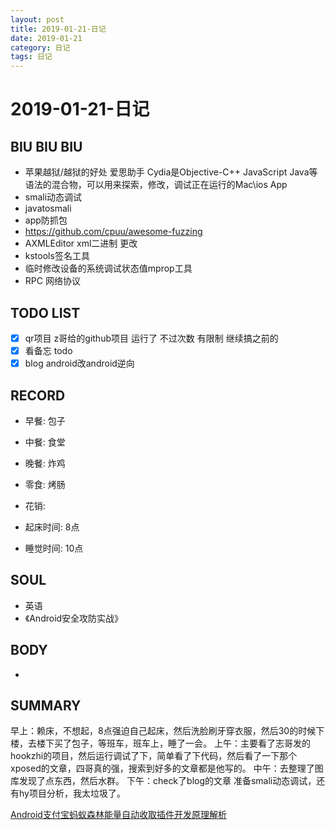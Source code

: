 ```yaml
---
layout: post
title: 2019-01-21-日记
date: 2019-01-21
category: 日记
tags: 日记
---
```

# 2019-01-21-日记
## BIU BIU BIU
- 苹果越狱/越狱的好处 爱思助手 Cydia是Objective-C++ JavaScript Java等语法的混合物，可以用来探索，修改，调试正在运行的Mac\ios App
- smali动态调试
- javatosmali
- app防抓包
- https://github.com/cpuu/awesome-fuzzing
- AXMLEditor xml二进制 更改
- kstools签名工具
- 临时修改设备的系统调试状态值mprop工具
- RPC 网络协议
 
## TODO LIST
- [x] qr项目 z哥给的github项目 运行了 不过次数 有限制 继续搞之前的
- [x] 看备忘 todo
- [x] blog android改android逆向
 
## RECORD
- 早餐:  包子
- 中餐:  食堂
- 晚餐:  炸鸡
- 零食: 烤肠
- 花销:  
 
- 起床时间:  8点
- 睡觉时间:  10点
 
## SOUL
- 英语
- 《Android安全攻防实战》
 
## BODY
- 
 
## SUMMARY

早上：赖床，不想起，8点强迫自己起床，然后洗脸刷牙穿衣服，然后30的时候下楼，去楼下买了包子，等班车，班车上，睡了一会。
上午：主要看了志哥发的hookzhi的项目，然后运行调试了下，简单看了下代码，然后看了一下那个xposed的文章，四哥真的强，搜索到好多的文章都是他写的。
中午：去整理了图库发现了点东西，然后水群。
下午：check了blog的文章 准备smali动态调试，还有hy项目分析，我太垃圾了。
 
[Android支付宝蚂蚁森林能量自动收取插件开发原理解析](https://www.52pojie.cn/forum.php?mod=viewthread&tid=794312&extra=page%3D1%26filter%3Ddigest%26digest%3D1)  
